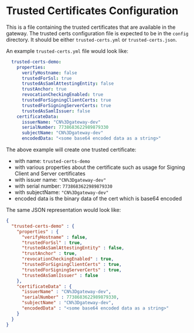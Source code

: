 # Trusted Certificates Configuration
This is a file containing the trusted certificates that are available in the gateway.
The trusted certs configuration file is expected to be in the `config` directory. It should be either `trusted-certs.yml` or `trusted-certs.json`.

An example `trusted-certs.yml` file would look like:
```yaml
  trusted-certs-demo:
    properties:
      verifyHostname: false
      trustedForSsl: true
      trustedAsSamlAttestingEntity: false
      trustAnchor: true
      revocationCheckingEnabled: true
      trustedForSigningClientCerts: true
      trustedForSigningServerCerts: true
      trustedAsSamlIssuer: false
    certificateData:
      issuerName: "CN%3Dgateway-dev"
      serialNumber: 7738683622989879330
      subjectName: "CN%3Dgateway-dev"
      encodedData: "<some base64 encoded data as a string>"
  ```
The above example will create one trusted certificate:
* with name: `trusted-certs-demo`
* with various properties about the certificate such as usage for Signing Client and Server certificates
* with issuer name: `"CN%3Dgateway-dev"`
* with serial number: `7738683622989879330`
* with subjectName: `"CN%3Dgateway-dev"`
* encoded data is the binary data of the cert which is base64 encoded
          
The same JSON representation would look like:
```json
{
  "trusted-certs-demo" : {
    "properties" : {
      "verifyHostname" : false,
      "trustedForSsl" : true,
      "trustedAsSamlAttestingEntity" : false,
      "trustAnchor" : true,
      "revocationCheckingEnabled" : true,
      "trustedForSigningClientCerts" : true,
      "trustedForSigningServerCerts" : true,
      "trustedAsSamlIssuer" : false
    },
    "certificateData" : {
      "issuerName" : "CN%3Dgateway-dev",
      "serialNumber" : 7738683622989879330,
      "subjectName" : "CN%3Dgateway-dev",
      "encodedData" : "<some base64 encoded data as a string>"
    }
  }
}
```
